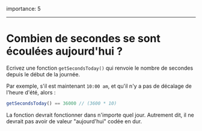 importance: 5

---

# Combien de secondes se sont écoulées aujourd'hui ?

Ecrivez une fonction `getSecondsToday()` qui renvoie le nombre de secondes depuis le début de la journée.

Par exemple, s'il est maintenant `10:00 am`, et qu'il n'y a pas de décalage de l'heure d'été, alors :

```js
getSecondsToday() == 36000 // (3600 * 10)
```

La fonction devrait fonctionner dans n'importe quel jour. Autrement dit, il ne devrait pas avoir de valeur "aujourd'hui" codée en dur.
